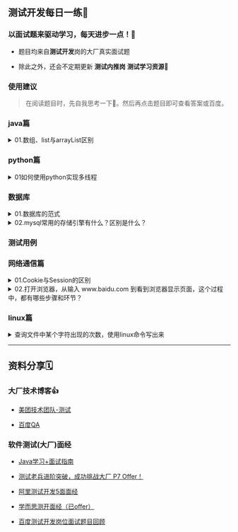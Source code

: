 ## 测试开发每日一练📆

### 以面试题来驱动学习，每天进步一点！🎉

- 题目均来自**测试开发**岗的大厂真实面试题

- 除此之外，还会不定期更新 **测试内推岗** **测试学习资源**🍻
### 使用建议
> 在阅读题目时，先自我思考一下🤔。然后再点击题目即可查看答案或百度。
### java篇
<details>
<summary>01.数组、list与arrayList区别</summary>

1. 数组与ArrayList区别
    - 数组是在内存空间中申请一段连续的内存地址，所以数组的查询速度很快是常量
    - ArrayList的大小是按照其中存储的数据来动态扩充与收缩的。所以，我们在声明ArrayList对象时并不需要指定它的长度

2. List与ArrayList区别
    -  List类是ArrayList类的**泛型等效类**
        - 由于ArrayList可以插入不同类型的数据，因为ArrayList都把他们当作了object来处理。
            - 在我们使用ArrayList中的数据来处理问题的时候，很可能会报类型不匹配的错误，也就是说**ArrayList不是类型安全**
            - 并且这里涉及了装箱和拆箱导致**ArrayList处理性能低**
                - 装箱：将值类型的数据打包到引用类型的实例中
                - 拆箱：从引用数据中提取值类型
        - List继承了Arraylist，在定义时需要加上特定的类型，这样就不会引起强制转换，类型检测也交给编译器进行检测

</details>

### python篇
<details>
<summary>01如何使用python实现多线程</summary>

> 通过python提供的threading模块

```python
import time, threading

# 新线程执行的代码:
def loop():
    print('thread %s is running...' % threading.current_thread().name)
    n = 0
    while n < 5:
        n = n + 1
        print('thread %s >>> %s' % (threading.current_thread().name, n))
        time.sleep(1)
    print('thread %s ended.' % threading.current_thread().name)

print('thread %s is running...' % threading.current_thread().name)
t = threading.Thread(target=loop, name='LoopThread')
t.start()
t.join()
print('thread %s ended.' % threading.current_thread().name)
```

</details>

### 数据库
<details>
<summary>01.数据库的范式</summary>

1. 第一范式NF：
    - 数据库表中的字段都是单一属性的，不可再分。简单的说，每一个属性都是原子项，不可分割
2. 第二范式2NF
    - 数据库表中不存在非关键字段对任一候选关键字段的部分函数依赖，即符合第二范式
3. 第三范式3NF   
    - 数据表中如果不存在非关键字段对任一候选关键字段的传递函数依赖则符合3NF
- [参考文章](https://blog.csdn.net/h330531987/article/details/71194540)
</details>

<details>
<summary>02.mysql常用的存储引擎有什么？区别是什么？</summary>

1. 常用的存储引擎是：InnoDB，MyISAM

2. 区别在于：
    - InnoDB支持事务，而MyISAM不支持事务
    - InnoDB支持行级锁，而MyISAM支持表级锁
    - InnoDB支持MVC, 而MyISAM不支持
    - InnoDB支持外键，而MyISAM不支持
    - InnoDB不支持全文索引，而MyISAM支持。
</details>

### 测试用例



### 网络通信篇
<details>
<summary>01.Cookie与Session的区别</summary>

> HTTP是无状态协议，它不对之前发生过的请求和响应的状态进行管理。也就是说，无法根据之前的状态进行本次的请求处理。HTTP/1.1虽然是无状态协议，但为了实现期望的保持状态功能，于是引入了Cookie技术。
- 隐私策略与安全策略不同
    - Cookie:存储在客户端(浏览器)，能被用户看见或使用。可能会被用于xss(跨站脚本攻击)
    - Session:存储服务端，相对更加安全
- 有效期不同
    - Cookie:通过Expires字段来设置过期时间
    - Session:关闭浏览器后，服务器存储的Session就会失效，为了保障浏览器内存不溢出
- 服务器压力不通
    - Cookie:存储在客户端，不占用服务端资源。但每次请求都会带上Cookie，对带宽造成一定浪费
    - Session:存储在服务端，每个用户都会产生一个Session。假如并发访问的用户十分多，会产生十分多的Session，耗费大量的内存。
</details>

<details>

<summary>02.打开浏览器，从输入 www.baidu.com 到看到浏览器显示页面，这个过程中，都有哪些步骤和环节？</summary>


1. DNS域名解析
2. TCP三次握手
3. 发生http请求
4. 接受http响应
5. 浏览器解析响应文件(js,css,html)

[参考文章](https://segmentfault.com/a/1190000006879700)

</details>

### linux篇
<details>
<summary>查询文件中某个字符出现的次数，使用linux命令写出来</summary>

1. 底线命令模式
    - :%s/str//ng      

2. 文本查找模式
    - grep -o str filename | wc -l

</details>



--- 
## 资料分享🗓

### 大厂技术博客👍

- [美团技术团队-测试](https://tech.meituan.com/tags/%E6%B5%8B%E8%AF%95.html)

- [百度QA](http://qa.baidu.com/)


### 软件测试(大厂)面经
- [Java学习+面试指南](https://github.com/Snailclimb/JavaGuide)
- [ 测试老兵进阶突破，成功挑战大厂 P7 Offer！](https://mp.weixin.qq.com/s?__biz=MzU3NDM4ODEzMg==&mid=2247486213&idx=1&sn=154bc75fa8e891795a7cc2aa2b665ac3&chksm=fd3269ceca45e0d800bd2e938271f178d7362cc49113380abbf191aed81787403a72f91073a2&mpshare=1&scene=24&srcid=0519hctPH6WJUTT6G6iAldDS&sharer_sharetime=1589878431661&sharer_shareid=9ce364c7bb4eb26eb95b7a9f0a6f961a&key=6f25b447608369f09c0ffbc4f1f54accd3ed17d0e7c3a64397d1cc5752f2db2924b918f41aba470d2e89039532a18d5339bb48baf15e9be8eef0e299d96390c3dcfccababff389efe521b02b1ffcdf31&ascene=14&uin=MjEwOTkwMjM1&devicetype=Windows+7+x64&version=62090070&lang=zh_CN&exportkey=A01YqOCeg%2BXyEnOtQobQRzU%3D&pass_ticket=E%2BuXnmfm0gMw%2BzqmBUSwSq7NQqA825McIyEf%2BVDbD4M%3D)

- [阿里测试开发5面面经](https://www.nowcoder.com/discuss/91278?type=2&order=3&pos=7&page=1)

- [学而思测开面经（已offer）](https://www.nowcoder.com/discuss/429289)

- [百度测试开发岗位面试题目回顾](https://juejin.im/post/5e57305fe51d4526f65cc62e)